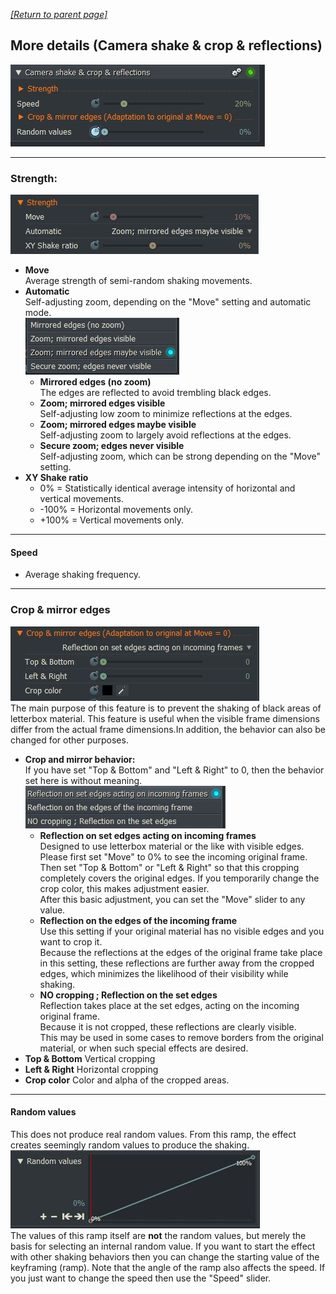 *[[Return to parent page]](README.md)*  

## More details (Camera shake & crop & reflections)
![](IMG/img2.jpg)  

---------------------------------------------

### Strength:
![](IMG/Strength.jpg)
  - **Move**  
    Average strength of semi-random shaking movements. 
  - **Automatic**  
  Self-adjusting zoom, depending on the "Move" setting and automatic mode.  
  ![](IMG/Automatic.jpg)  
    - **Mirrored edges (no zoom)**  
      The edges are reflected to avoid trembling black edges. 
    - **Zoom; mirrored edges visible**  
      Self-adjusting low zoom to minimize reflections at the edges.
    - **Zoom; mirrored edges maybe visible**  
      Self-adjusting zoom to largely avoid reflections at the edges.
    - **Secure zoom; edges never visible**  
       Self-adjusting zoom, which can be strong depending on the "Move" setting.  
  - **XY Shake ratio**  
    - 0% = Statistically identical average intensity of horizontal and vertical movements.
    - -100% = Horizontal movements only.
    - +100% = Vertical movements only.

---------------------------------------------

#### Speed
  - Average shaking frequency.

---------------------------------------------

### Crop & mirror edges
![](IMG/Crop.jpg)  
The main purpose of this feature is to prevent the shaking of black areas of letterbox material. This feature is useful when the visible frame dimensions differ from the actual frame dimensions.In addition, the behavior can also be changed for other purposes.   
  - **Crop and mirror behavior:**  
  If you have set "Top & Bottom" and "Left & Right" to 0, then the behavior set here is without meaning.
  ![](IMG/Reflection.jpg)  
    - **Reflection on set edges acting on incoming frames**  
      Designed to use letterbox material or the like with visible edges.  
      Please first set "Move" to 0% to see the incoming original frame.  
     Then set "Top & Bottom" or "Left & Right" so that this cropping completely covers the original edges. 
     If you temporarily change the crop color, this makes adjustment easier.  
     After this basic adjustment, you can set the "Move" slider to any value.   
    - **Reflection on the edges of the incoming frame**  
      Use this setting if your original material has no visible edges and you want to crop it.  
      Because the reflections at the edges of the original frame take place in this setting, 
      these reflections are further away from the cropped edges,
      which minimizes the likelihood of their visibility while shaking.  
    - **NO cropping ; Reflection on the set edges**  
     Reflection takes place at the set edges, acting on the incoming original frame.  
     Because it is not cropped, these reflections are clearly visible.  
     This may be used in some cases to remove borders from the original material, or when such special effects are desired.   
  - **Top & Bottom**
    Vertical cropping
  - **Left & Right**
     Horizontal cropping
  - **Crop color**
    Color and alpha of the cropped areas. 
    
--------------------------------------------
    
#### Random values
This does not produce real random values.
From this ramp, the effect creates seemingly random values to produce the shaking.
![](IMG/Random.jpg)  
The values of this ramp itself are **not** the random values, but merely the basis for selecting an internal random value.
If you want to start the effect with other shaking behaviors then you can change the starting value of the keyframing (ramp). 
Note that the angle of the ramp also affects the speed. If you just want to change the speed then use the "Speed" slider.
